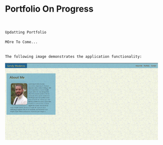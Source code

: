 # Portfolio On Progress
```


Updatting Portfolio 

MOre To Come...


The following image demonstrates the application functionality:
```
![Portfolio](./assets/picts/portfolio.PNG)
